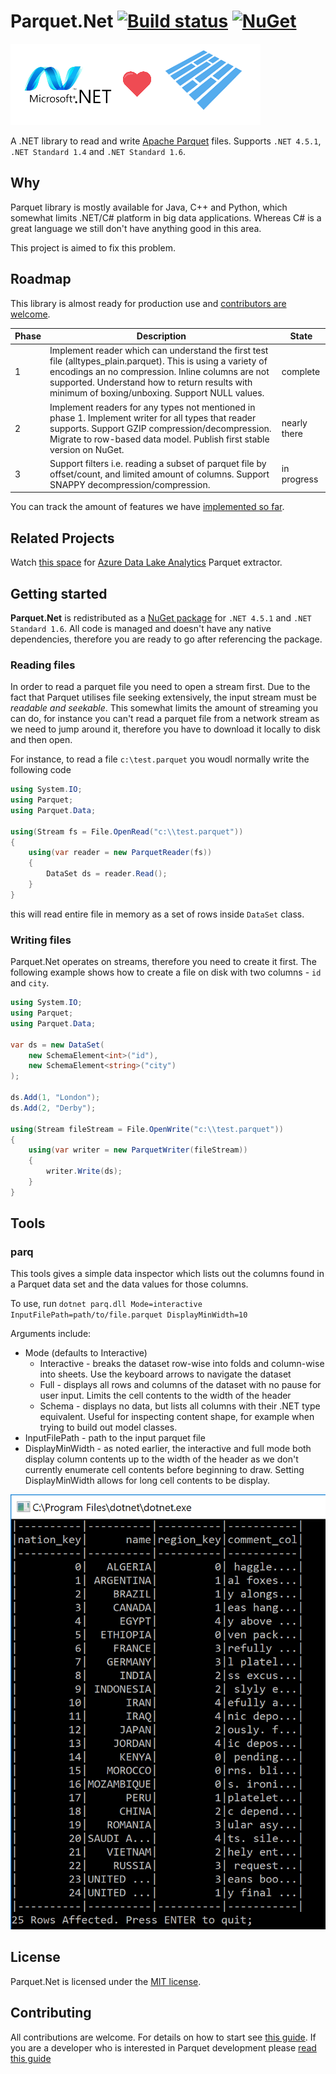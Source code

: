 # Parquet.Net [![Build status](https://ci.appveyor.com/api/projects/status/w3o50mweytm85uxb?svg=true)](https://ci.appveyor.com/project/aloneguid/Parquet.Net) [![NuGet](https://img.shields.io/nuget/v/Parquet.Net.svg)](https://www.nuget.org/packages/Parquet.Net)

![Icon](doc/img/dotnetlovesparquet.png)

A .NET library to read and write [Apache Parquet](https://github.com/Parquet) files. Supports `.NET 4.5.1`, `.NET Standard 1.4` and `.NET Standard 1.6`.

## Why

Parquet library is mostly available for Java, C++ and Python, which somewhat limits .NET/C# platform in big data applications. Whereas C# is a great language we still don't have anything good in this area.

This project is aimed to fix this problem.

## Roadmap

This library is almost ready for production use and [contributors are welcome](CONTRIBUTING.md).

|Phase|Description|State|
|-----|-----------|-----|
|1|Implement reader which can understand the first test file (alltypes_plain.parquet). This is using a variety of encodings an no compression. Inline columns are not supported. Understand how to return results with minimum of boxing/unboxing. Support NULL values.|complete|
|2|Implement readers for any types not mentioned in phase 1. Implement writer for all types that reader supports. Support GZIP compression/decompression. Migrate to row-based data model. Publish first stable version on NuGet.|nearly there|
|3|Support filters i.e. reading a subset of parquet file by offset/count, and limited amount of columns. Support SNAPPY decompression/compression. |in progress|

You can track the amount of features we have [implemented so far](doc/features.md).

## Related Projects

Watch [this space](https://github.com/elastacloud/datalake-extractor-parquet) for [Azure Data Lake Analytics](https://azure.microsoft.com/en-us/services/data-lake-analytics/) Parquet extractor.

## Getting started

**Parquet.Net** is redistributed as a [NuGet package](https://www.nuget.org/packages/Parquet.Net) for `.NET 4.5.1` and `.NET Standard 1.6`. All code is managed and doesn't have any native dependencies, therefore you are ready to go after referencing the package.

### Reading files

In order to read a parquet file you need to open a stream first. Due to the fact that Parquet utilises file seeking extensively, the input stream must be *readable and seekable*. This somewhat limits the amount of streaming you can do, for instance you can't read a parquet file from a network stream as we need to jump around it, therefore you have to download it locally to disk and then open.

For instance, to read a file `c:\test.parquet` you woudl normally write the following code

```csharp
using System.IO;
using Parquet;
using Parquet.Data;

using(Stream fs = File.OpenRead("c:\\test.parquet"))
{
	using(var reader = new ParquetReader(fs))
	{
		DataSet ds = reader.Read();
	}
}
```

this will read entire file in memory as a set of rows inside `DataSet` class.

### Writing files

Parquet.Net operates on streams, therefore you need to create it first. The following example shows how to create a file on disk with two columns - `id` and `city`.

```csharp
using System.IO;
using Parquet;
using Parquet.Data;

var ds = new DataSet(
	new SchemaElement<int>("id"),
	new SchemaElement<string>("city")
);

ds.Add(1, "London");
ds.Add(2, "Derby");

using(Stream fileStream = File.OpenWrite("c:\\test.parquet"))
{
	using(var writer = new ParquetWriter(fileStream))
	{
		writer.Write(ds);
	}
}

```


## Tools

### parq

This tools gives a simple data inspector which lists out the columns found in a Parquet data set and the data values for those columns. 

To use, run ```dotnet parq.dll Mode=interactive InputFilePath=path/to/file.parquet DisplayMinWidth=10``` 

Arguments include:
* Mode (defaults to Interactive)
  * Interactive - breaks the dataset row-wise into folds and column-wise into sheets. Use the keyboard arrows to navigate the dataset
  * Full - displays all rows and columns of the dataset with no pause for user input. Limits the cell contents to the width of the header
  * Schema - displays no data, but lists all columns with their .NET type equivalent. Useful for inspecting content shape, for example when trying to build out model classes. 
* InputFilePath - path to the input parquet file
* DisplayMinWidth - as noted earlier, the interactive and full mode both display column contents up to the width of the header as we don't currently enumerate cell contents before beginning to draw. Setting DisplayMinWidth allows for long cell contents to be display.

![Parq](doc/img/parq.png)

## License

Parquet.Net is licensed under the [MIT license](https://github.com/elastacloud/parquet-dotnet/blob/master/LICENSE).

## Contributing

All contributions are welcome. For details on how to start see [this guide](CONTRIBUTING.md). If you are a developer who is interested in Parquet development please [read this guide](doc/parquet-getting-started.md)
